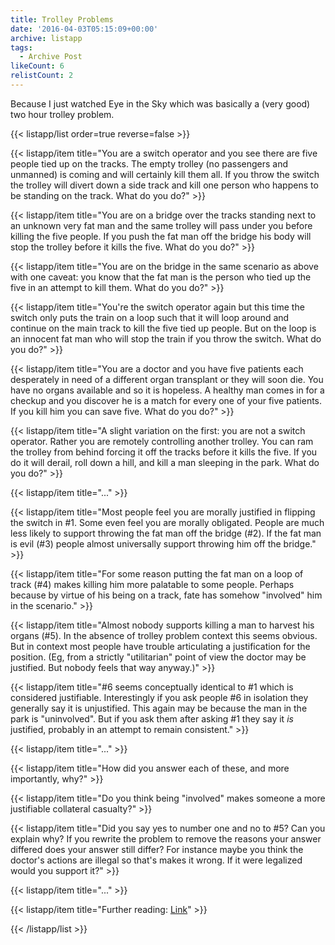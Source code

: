 ```yaml
---
title: Trolley Problems
date: '2016-04-03T05:15:09+00:00'
archive: listapp
tags: 
  - Archive Post
likeCount: 6
relistCount: 2
---
```


Because I just watched Eye in the Sky which was basically a (very good) two hour trolley problem.

<!--more-->

{{< listapp/list order=true reverse=false >}}

   {{< listapp/item title="You are a switch operator and you see there are five people tied up on the tracks. The empty trolley (no passengers and unmanned) is coming and will certainly kill them all. If you throw the switch the trolley will divert down a side track and kill one person who happens to be standing on the track. What do you do?" >}}

   {{< listapp/item title="You are on a bridge over the tracks standing next to an unknown very fat man and the same trolley will pass under you before killing the five people. If you push the fat man off the bridge his body will stop the trolley before it kills the five. What do you do?" >}}

   {{< listapp/item title="You are on the bridge in the same scenario as above with one caveat: you know that the fat man is the person who tied up the five in an attempt to kill them. What do you do?" >}}

   {{< listapp/item title="You're the switch operator again but this time the switch only puts the train on a loop such that it will loop around and continue on the main track to kill the five tied up people. But on the loop is an innocent fat man who will stop the train if you throw the switch. What do you do?" >}}

   {{< listapp/item title="You are a doctor and you have five patients each desperately in need of a different organ transplant or they will soon die. You have no organs available and so it is hopeless. A healthy man comes in for a checkup and you discover he is a match for every one of your five patients. If you kill him you can save five. What do you do?" >}}

   {{< listapp/item title="A slight variation on the first: you are not a switch operator. Rather you are remotely controlling another trolley. You can ram the trolley from behind forcing it off the tracks before it kills the five. If you do it will derail, roll down a hill, and kill a man sleeping in the park. What do you do?" >}}

   {{< listapp/item title="..." >}}

   {{< listapp/item title="Most people feel you are morally justified in flipping the switch in #1. Some even feel you are morally obligated. People are much less likely to support throwing the fat man off the bridge (#2). If the fat man is evil (#3) people almost universally support throwing him off the bridge." >}}

   {{< listapp/item title="For some reason putting the fat man on a loop of track (#4) makes killing him more palatable to some people. Perhaps because by virtue of his being on a track, fate has somehow \"involved\" him in the scenario." >}}

   {{< listapp/item title="Almost nobody supports killing a man to harvest his organs (#5). In the absence of trolley problem context this seems obvious. But in context most people have trouble articulating a justification for the position. (Eg, from a strictly \"utilitarian\" point of view the doctor may be justified. But nobody feels that way anyway.)" >}}

   {{< listapp/item title="#6 seems conceptually identical to #1 which is considered justifiable. Interestingly if you ask people #6 in isolation they generally say it is unjustified. This again may be because the man in the park is \"uninvolved\". But if you ask them after asking #1 they say it *is* justified, probably in an attempt to remain consistent." >}}

   {{< listapp/item title="..." >}}

   {{< listapp/item title="How did you answer each of these, and more importantly, why?" >}}

   {{< listapp/item title="Do you think being \"involved\" makes someone a more justifiable collateral casualty?" >}}

   {{< listapp/item title="Did you say yes to number one and no to #5? Can you explain why? If you rewrite the problem to remove the reasons your answer differed does your answer still differ? For instance maybe you think the doctor's actions are illegal so that's makes it wrong. If it were legalized would you support it?" >}}

   {{< listapp/item title="..." >}}

   {{< listapp/item title="Further reading: [Link](https://en.m.wikipedia.org/wiki/Trolley_problem)" >}}

{{< /listapp/list >}}
